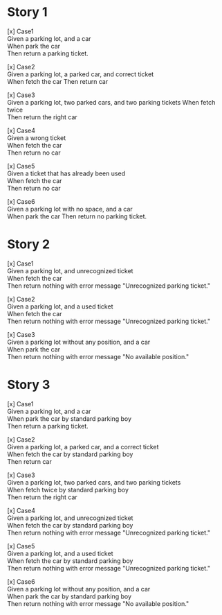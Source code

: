 # Story 1
[x] Case1  
    Given a parking lot, and a car  
    When park the car  
    Then return a parking ticket. 

[x] Case2  
    Given a parking lot, a parked car, and correct ticket  
    When fetch the car 
    Then return car  

[x] Case3  
    Given a parking lot, two parked cars, and two parking tickets 
    When fetch twice  
    Then return the right car

[x] Case4  
    Given a wrong ticket  
    When fetch the car   
    Then return no car

[x] Case5  
    Given a ticket that has already been used  
    When fetch the car  
    Then return no car

[x] Case6  
    Given a parking lot with no space, and a car  
    When park the car
    Then return no parking ticket. 

# Story 2
[x] Case1  
    Given a parking lot, and unrecognized ticket  
    When fetch the car  
    Then return nothing with error message "Unrecognized parking ticket."  

[x] Case2  
    Given a parking lot, and a used ticket  
    When fetch the car  
    Then return nothing with error message "Unrecognized parking ticket."  

[x] Case3  
    Given a parking lot without any position, and a car  
    When park the car  
    Then return nothing with error message "No available position."  

# Story 3
[x] Case1  
    Given a parking lot, and a car  
    When park the car by standard parking boy  
    Then return a parking ticket.  

[x] Case2  
    Given a parking lot, a parked car, and a correct ticket  
    When fetch the car by standard parking boy  
    Then return car  

[x] Case3  
    Given a parking lot, two parked cars, and two parking tickets  
    When fetch twice by standard parking boy  
    Then return the right car

[x] Case4  
    Given a parking lot, and unrecognized ticket  
    When fetch the car by standard parking boy  
    Then return nothing with error message "Unrecognized parking ticket."

[x] Case5  
    Given a parking lot, and a used ticket  
    When fetch the car by standard parking boy  
    Then return nothing with error message "Unrecognized parking ticket."

[x] Case6  
    Given a parking lot without any position, and a car  
    When park the car by standard parking boy  
    Then return nothing with error message "No available position." 
